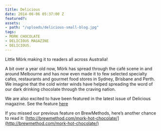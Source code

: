 ```yaml
---
title: Delicious
date: 2014-06-06 05:37:00 Z
featured?: 
assets:
- path: "/uploads/delicious-small-blog.jpg"
tags:
- MORK CHOCOLATE
- DELICIOUS MAGAZINE
- DELICIOUS.
---
```


Little Mörk making it to readers all across Australia!  

A bit over a year old now, Mörk has spread through the café scene in and around Melbourne and has now even made it to few selected specialty cafes, restaurants and gourmet food stores in Sydney, Brisbane and Perth. We imagine that the cold winter winds have helped spreading the word of our dark drinking chocolate through the craving nation.


We are also excited to have been featured in the latest issue of Delicious magazine. See the feature [here](https://www.dropbox.com/s/92urnvlstocdvvp/delicious_small.png)

If you missed our previous feature on BrewMethods, here’s another chance to read it: [http://brewmethod.com/mork-hot-chocolate/](http://brewmethod.com/mork-hot-chocolate/)
